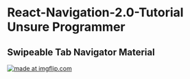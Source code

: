 # React-Navigation-2.0-Tutorial Unsure Programmer

## Swipeable Tab Navigator Material

<a href="https://imgflip.com/gif/2fu3bh"><img src="https://i.imgflip.com/2fu3bh.gif" title="made at imgflip.com"/></a>
